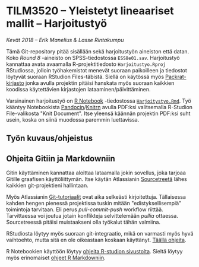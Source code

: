 # TILM3520 &ndash; Yleistetyt lineaariset mallit &ndash; Harjoitustyö

*Kevät 2018 &ndash; Erik Manelius &amp; Lasse Rintakumpu*

Tämä Git-repository pitää sisällään sekä harjoitustyön aineiston että datan. Koko *Round 8* -aineisto on SPSS-tiedostossa `ESS8e01.sav`. Harjoitustyö kannattaa avata avaamalla R-projektitiedosto `Harjoitustyo.Rproj` RStudiossa, jolloin työhakemistot menevät suoraan paikoilleen ja tiedostot löytyvät suoraan RStudion Files-täbistä. Siellä on käytössä myös [Packrat-kirjasto](https://rstudio.github.io/packrat/) jonka avulla projektin pitäisi hanskata myös suoraan kaikkien koodissa käytettävien kirjastojen lataaminen/päivittäminen.

Varsinainen harjoitustyö on [R Notebook](https://rmarkdown.rstudio.com/r_notebooks.html) -tiedostossa [`Harjoitystyo.Rmd`](https://github.com/rintakumpu/tilm3520/blob/master/Harjoitustyo.Rmd). Työ kääntyy Notebookista [Pandocin](https://pandoc.org/)/[Knitrn](https://yihui.name/knitr/) avulla PDF:ksi valitsemalla R-Studion File-valikosta "Knit Document". Itse yleensä käännän projektin PDF:ksi suht usein, koska on siinä muodossa paremmin luettavissa.

## Työn kuvaus/ohjeistus

## Ohjeita Gitiin ja Markdowniin

Gitin käyttäminen kannattaa aloittaa lataamalla jokin sovellus, joka tarjoaa Gitille graafisen käyttöliittymän. Itse käytän Atlassianin [Sourcetreetä](https://www.sourcetreeapp.com/) lähes kaikkien git-projektieni hallintaan.

Myös Atlassianin [Git-tutoriaalit](https://www.atlassian.com/git/tutorials/) ovat aika selkeästi kirjoitettuja. Tällaisessa kahden hengen pienessä projektissa tuskin mitään "edistyksellisempiä" toimintoja tarvitaan. Eli perus *pull-commit-push* workflow riittää. Tarvittaessa voi joutua jotain konflikteja selvittelemään *pullia* ottaessa.  Sourcetreessä pitäisi muistaakseni olla työkalut tähän valmiina. 

RStudiosta löytyy myös suoraan git-integraatio, mikä on varmasti myös hyvä vaihtoehto, mutta sitä en ole oikeastaan koskaan käyttänyt. [Täällä ohjeita](https://support.rstudio.com/hc/en-us/articles/200532077-Version-Control-with-Git-and-SVN). 

R Notebookien käyttöön löytyy [ohjeita R-studion sivustolta](https://rmarkdown.rstudio.com/r_notebooks.html). Sieltä löytyy myös erinomaiset [ohjeet R Markdowniin](https://rmarkdown.rstudio.com/lesson-1.html).